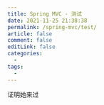 ```yaml
---
title: Spring MVC - 测试
date: 2021-11-25 21:38:38
permalink: /spring-mvc/test/
article: false
comment: false
editLink: false
categories:
  - 
tags: 
  - 
---
```


证明她来过